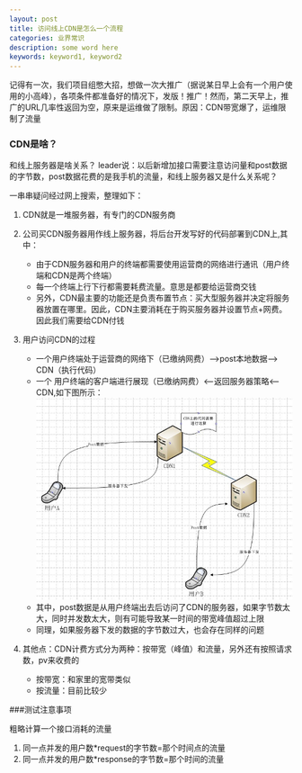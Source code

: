 ```yaml
---
layout: post
title: 访问线上CDN是怎么一个流程
categories: 业界常识
description: some word here
keywords: keyword1, keyword2
---
```


记得有一次，我们项目组憋大招，想做一次大推广（据说某日早上会有一个用户使用的小高峰），各项条件都准备好的情况下，发版！推广！然而，第二天早上，推广的URL几率性返回为空，原来是运维做了限制。原因：CDN带宽爆了，运维限制了流量

### CDN是啥？

和线上服务器是啥关系？
leader说：以后新增加接口需要注意访问量和post数据的字节数，post数据花费的是我手机的流量，和线上服务器又是什么关系呢？

一串串疑问经过网上搜索，整理如下：

1. CDN就是一堆服务器，有专门的CDN服务商
2. 公司买CDN服务器用作线上服务器，将后台开发写好的代码部署到CDN上,其中：  
    - 由于CDN服务器和用户的终端都需要使用运营商的网络进行通讯（用户终端和CDN是两个终端）  
    - 每一个终端上行下行都需要耗费流量。意思是都要给运营商交钱  
    - 另外，CDN最主要的功能还是负责布置节点：买大型服务器并决定将服务器放置在哪里。因此，CDN主要消耗在于购买服务器并设置节点+网费。因此我们需要给CDN付钱  


3. 用户访问CDN的过程  
    - 一个用户终端处于运营商的网络下（已缴纳网费）——>post本地数据——> CDN（执行代码）  
    - 一个 用户终端的客户端进行展现（已缴纳网费）<——返回服务器策略<—— CDN,如下图所示：  
![2015-9-16](/images/2015-9-16.png)      
    - 其中，post数据是从用户终端出去后访问了CDN的服务器，如果字节数太大，同时并发数太大，则有可能导致某一时间的带宽峰值超过上限  
    - 同理，如果服务器下发的数据的字节数过大，也会存在同样的问题
4. 其他点：CDN计费方式分为两种：按带宽（峰值）和流量，另外还有按照请求数，pv来收费的
    - 按带宽：和家里的宽带类似  
    - 按流量：目前比较少  
 
###测试注意事项  

粗略计算一个接口消耗的流量
  
1. 同一点并发的用户数\*request的字节数=那个时间点的流量  
2. 同一点并发的用户数\*response的字节数=那个时间的流量  

